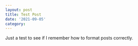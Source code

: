 ```yaml
---
layout: post
title: Test Post
date: '2021-09-05'
category: 
---
```

Just a test to see if I remember how to format posts correctly.